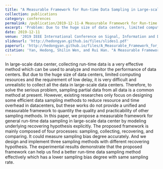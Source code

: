 ```yaml
---
title: "A Measurable Framework for Run-time Data Sampling in Large-scale Datacenter"
collection: publications
category: conferences
permalink: /publication/2019-12-11-A Measurable Framework for Run-time Data Sampling in Large-scale Datacenter
excerpt: 'Problem: Due to the huge size of data centers, limited computing resources and the requirement of low delay, it is very difficult and unrealistic to collect all the data in large-scale data centers.\nSolution: Propose a measurable framework for general run-time data sampling in large-scale data center by modeling underlying recovering hypothesis explicitly'
date: 2019-12-11
venue: '2019 IEEE International Conference on Signal, Information and Data Processing (ICSIDP)'
slidesurl: 'http://hedongyan.github.io/files/slides1.pdf'
paperurl: 'http://hedongyan.github.io/files/A_Measurable_Framework_for_Run-time_Data_Sampling_in_Large-scale_Datacenter.pdf'
citation: 'Yan, Hedong, Shilin Wen, and Rui Han. "A Measurable Framework for Run-time Data Sampling in Large-scale Datacenter." 2019 IEEE International Conference on Signal, Information and Data Processing (ICSIDP). IEEE, 2019.'
---
```


In large-scale data center, collecting run-time data is a very effective method which can be used to analyze and monitor the performance of data centers. But due to the huge size of data centers, limited computing resources and the requirement of low delay, it is very difficult and unrealistic to collect all the data in large-scale data centers. Therefore, to solve the serious problem, sampling partial data from all data is a common method at present. However, existing researches only focus on designing some efficient data sampling methods to reduce resource and time overhead in datacenters, but these works do not provide a unified and measurable framework to quantity the quality and practicability of other sampling methods. In this paper, we propose a measurable framework for general run-time data sampling in large-scale data center by modeling underlying recovering hypothesis explicitly. The proposed framework is mainly composed of four processes: sampling, collecting, recovering, and comparing. It could measure sampling bias degree accurately. And we design and implement three sampling methods with different recovering hypothesis. The experimental results demonstrate that the proposed framework can help us find a better run-time data sampling method effectively which has a lower sampling bias degree with same sampling rate.